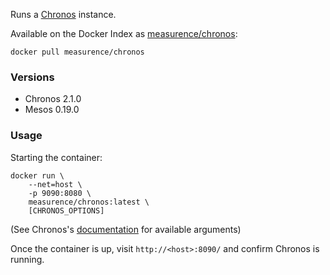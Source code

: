 Runs a [Chronos](https://github.com/airbnb/chronos) instance.

Available on the Docker Index as [measurence/chronos](https://index.docker.io/u/measurence/chronos/):

    docker pull measurence/chronos

### Versions
* Chronos 2.1.0
* Mesos 0.19.0

### Usage

Starting the container:

    docker run \
        --net=host \
        -p 9090:8080 \
        measurence/chronos:latest \
        [CHRONOS_OPTIONS]

(See Chronos's [documentation](https://github.com/airbnb/chronos/blob/master/README.md) for available arguments)

Once the container is up, visit `http://<host>:8090/` and confirm Chronos is running.
